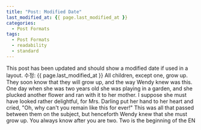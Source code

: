 ```yaml
---
title: "Post: Modified Date"
last_modified_at: {{ page.last_modified_at }}
categories:
  - Post Formats
tags:
  - Post Formats
  - readability
  - standard
---
```


This post has been updated and should show a modified date if used in a layout.
수정: {{ page.last_modified_at }}
All children, except one, grow up. They soon know that they will grow up, and the way Wendy knew was this. One day when she was two years old she was playing in a garden, and she plucked another flower and ran with it to her mother. I suppose she must have looked rather delightful, for Mrs. Darling put her hand to her heart and cried, "Oh, why can't you remain like this for ever!" This was all that passed between them on the subject, but henceforth Wendy knew that she must grow up. You always know after you are two. Two is the beginning of the EN
